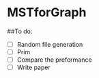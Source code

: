 # MSTforGraph
##To do:

- [ ]  Random file generation
- [ ]  Prim
- [ ]  Compare the preformance
- [ ]  Write paper